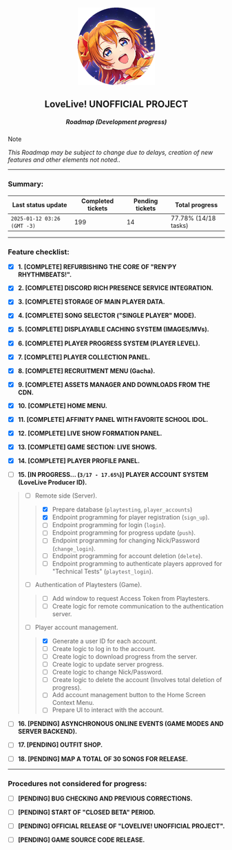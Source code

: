 <p align="center">
  <img width="180" height="180" src="https://github.com/CharlieFuu69/RenPy_RhythmBeats/blob/main/icons/llup_icon.png">
</p>

<h2 align="center"> LoveLive! UNOFFICIAL PROJECT </h2>
<h5 align="center"> Roadmap (Development progress) </h5>

> [!NOTE]
> _This Roadmap may be subject to change due to delays, creation of new features and other elements not noted.._

---

### Summary:

| Last status update             | Completed tickets   | Pending tickets    | Total progress         |
|---|---|---|---|
| `2025-01-12 03:26 (GMT -3)`    | 199                 | 14                 | 77.78% (14/18 tasks)   |

---

### Feature checklist:

- [x] **1. [COMPLETE] REFURBISHING THE CORE OF "REN'PY RHYTHMBEATS!".**

- [x] **2. [COMPLETE] DISCORD RICH PRESENCE SERVICE INTEGRATION.**

- [x] **3. [COMPLETE] STORAGE OF MAIN PLAYER DATA.**

- [x] **4. [COMPLETE] SONG SELECTOR ("SINGLE PLAYER" MODE).**

- [x] **5. [COMPLETE] DISPLAYABLE CACHING SYSTEM (IMAGES/MVs).**

- [x] **6. [COMPLETE] PLAYER PROGRESS SYSTEM (PLAYER LEVEL).**

- [x] **7. [COMPLETE] PLAYER COLLECTION PANEL.**

- [x] **8. [COMPLETE] RECRUITMENT MENU (Gacha).**

- [x] **9. [COMPLETE] ASSETS MANAGER AND DOWNLOADS FROM THE CDN.**

- [x] **10. [COMPLETE] HOME MENU.**

- [x] **11. [COMPLETE] AFFINITY PANEL WITH FAVORITE SCHOOL IDOL.**

- [x] **12. [COMPLETE] LIVE SHOW FORMATION PANEL.**

- [x] **13. [COMPLETE] GAME SECTION: LIVE SHOWS.**

- [x] **14. [COMPLETE] PLAYER PROFILE PANEL.**

- [ ] **15. [IN PROGRESS... (`3/17 - 17.65%`)] PLAYER ACCOUNT SYSTEM (LoveLive Producer ID).**
>   - [ ] Remote side (Server).
>   >   - [x] Prepare database (`playtesting`, `player_accounts`)
>   >   - [x] Endpoint programming for player registration (`sign_up`).
>   >   - [ ] Endpoint programming for login (`login`).
>   >   - [ ] Endpoint programming for progress update (`push`).
>   >   - [ ] Endpoint programming for changing Nick/Password (`change_login`).
>   >   - [ ] Endpoint programming for account deletion (`delete`).
>   >   - [ ] Endpoint programming to authenticate players approved for "Technical Tests" (`playtest_login`).
>
>   - [ ] Authentication of Playtesters (Game).
>   >   - [ ] Add window to request Access Token from Playtesters.
>   >   - [ ] Create logic for remote communication to the authentication server.
>
>   - [ ] Player account management.
>   >   - [x] Generate a user ID for each account.
>   >   - [ ] Create logic to log in to the account.
>   >   - [ ] Create logic to download progress from the server.
>   >   - [ ] Create logic to update server progress.
>   >   - [ ] Create logic to change Nick/Password.
>   >   - [ ] Create logic to delete the account (Involves total deletion of progress).
>   >   - [ ] Add account management button to the Home Screen Context Menu.
>   >   - [ ] Prepare UI to interact with the account.

- [ ] **16. [PENDING] ASYNCHRONOUS ONLINE EVENTS (GAME MODES AND SERVER BACKEND).**

- [ ] **17. [PENDING] OUTFIT SHOP.**

- [ ] **18. [PENDING] MAP A TOTAL OF 30 SONGS FOR RELEASE.**

---

### Procedures not considered for progress:

- [ ] **[PENDING] BUG CHECKING AND PREVIOUS CORRECTIONS.**

- [ ] **[PENDING] START OF "CLOSED BETA" PERIOD.**

- [ ] **[PENDING] OFFICIAL RELEASE OF "LOVELIVE! UNOFFICIAL PROJECT".**

- [ ] **[PENDING] GAME SOURCE CODE RELEASE.**
